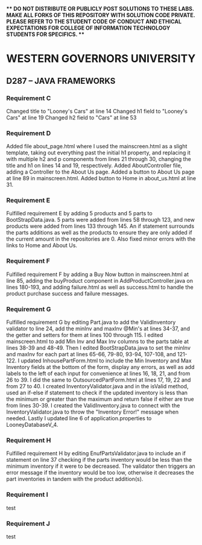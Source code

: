 <strong>** DO NOT DISTRIBUTE OR PUBLICLY POST SOLUTIONS TO THESE LABS. MAKE ALL FORKS OF THIS REPOSITORY WITH SOLUTION CODE PRIVATE. PLEASE REFER TO THE STUDENT CODE OF CONDUCT AND ETHICAL EXPECTATIONS FOR COLLEGE OF INFORMATION TECHNOLOGY STUDENTS FOR SPECIFICS. ** </strong>

# WESTERN GOVERNORS UNIVERSITY 
## D287 – JAVA FRAMEWORKS


### Requirement C
Changed title to "Looney's Cars" at line 14
Changed h1 field to "Looney's Cars" at line 19
Changed h2 field to "Cars" at line 53

### Requirement D
Added file about_page.html where I used the mainscreen.html
as a slight template, taking out everything past the initial
h1 property, and replacing it with multiple h2 and p
components from lines 21 through 30, changing the title
and h1 on lines 14 and 19, respectively. Added AboutController
file, adding a Controller to the About Us page. Added a button to
About Us page at line 89 in mainscreen.html.
Added button to Home in about_us.html at line 31.

### Requirement E
Fulfilled requirement E by adding 5 products and 5 parts to BootStrapData.java.
5 parts were added from lines 58 through 123, and new products were added from lines 133 through 145.
An if statement surrounds the parts additions as well as the products to ensure they are only added
if the current amount in the repositories are 0. Also fixed minor errors with the links to Home and About Us.

### Requirement F
Fulfilled requirement F by adding a Buy Now button in mainscreen.html at line 85,
adding the buyProduct component in AddProductController.java on lines 180-193,
and adding failure.html as well as success.html to handle the product purchase
success and failure messages.

### Requirement G
Fulfilled requirement G by editing Part.java to add the ValidInventory validator to line 24,
add the minInv and maxInv @Min's at lines 34-37, and the getter and setters for them at lines 100 through 115.
I edited mainscreen.html to add Min Inv and Max Inv columns to the parts table at lines 38-39 and 48-49.
Then I edited BootStrapData.java to set the minInv and maxInv for each part at lines 65-66, 79-80,
93-94, 107-108, and 121-122. I updated InhousePartForm.html to include the Min Inventory and Max Inventory
fields at the bottom of the form, display any errors, as well as add labels to the left of each input for convenience
at lines 16, 18, 21, and from 26 to 39. I did the same to OutsourcedPartForm.html at lines 17, 19,
22 and from 27 to 40. I created InventoryValidator.java and in the isValid method, used an if-else if
statement to check if the updated inventory is less than the minimum or greater than the maximum and return false
if either are true from lines 30-39. I created the ValidInventory.java to connect with the InventoryValidator.java
to throw the "Inventory Error!" message when needed. Lastly I updated line 6 of application.properties
to LooneyDatabaseV_4.

### Requirement H
Fulfilled requirement H by editing EnufPartsValidator.java to include an if statement on
line 37 checking if the parts inventory would be less than the minimum inventory if it were
to be decreased. The validator then triggers an error message if the inventory would be too low,
otherwise it decreases the part inventories in tandem with the product addition(s).

### Requirement I
test

### Requirement J
test